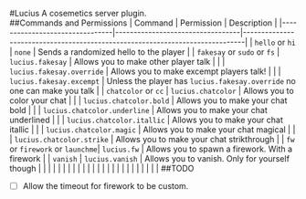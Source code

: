#Lucius
A cosemetics server plugin.  
##Commands and Permissions
| Command | Permission | Description |
|--------------------------------|----------------------------------|------------------------------------------------------------------------------|
| ```hello``` or ```hi``` | ```none``` | Sends a randomized hello to the player |
| ```fakesay``` or ```sudo``` or ```fs``` | ```lucius.fakesay``` | Allows you to make other player talk |
|  | ```lucius.fakesay.override``` | Allows you to make excempt players talk! |
|  | ```lucius.fakesay.excempt``` | Unless the player has ```lucius.fakesay.override``` no one can make you talk |
| ```chatcolor``` or  ```cc``` | ```lucius.chatcolor``` | Allows you to color your chat |
|  | ```lucius.chatcolor.bold``` | Allows you to make your chat bold |
|  | ```lucius.chatcolor.underline``` | Allows you to make your chat underlined |
|  | ```lucius.chatcolor.itallic``` | Allows you to make your chat itallic |
|  | ```lucius.chatcolor.magic``` | Allows you to make your chat magical |
|  | ```lucius.chatcolor.strike``` | Allows you to make your chat strikthrough |
| ```fw``` or ```firework``` or ```launchme```| ```lucius.fw``` | Allows you to spawn a firework. With a firework |
| ```vanish``` | ```lucius.vanish```  | Allows you to vanish. Only for yourself though |
|  |  |  |
|  |  |  |
|  |  |  |
|  |  |  |
|  |  |  |
|  |  |  |
##TODO
 - [ ] Allow the timeout for firework to be custom.
